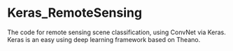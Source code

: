 # Keras_RemoteSensing
The code for remote sensing scene classification, using ConvNet via Keras.
Keras is an easy using deep learning framework based on Theano. 